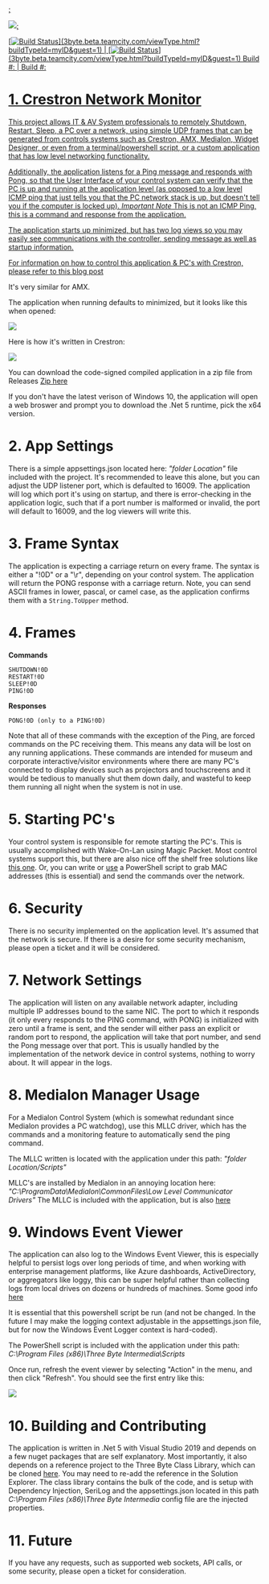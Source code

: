 <a href="https://http://olaaf.ddns.net//viewType.html?buildTypeId=btN&guest=1">;
  
<img src="https://http://olaaf.ddns.net/L/app/rest/builds/buildType:(id:PCControllerWPF_BuildPcControllerMaster)/statusIcon"/>;

[![Build Status](https://3byte.beta.teamcity.com/app/rest/builds/buildType:(id:CrestronNetworkMonitor_BuildMasterBranch)/statusIcon)](3byte.beta.teamcity.com/viewType.html?buildTypeId=myID&guest=1) | [![Build Status](https://3byte.beta.teamcity.com/app/rest/builds/buildType:(id:CrestronNetworkMonitor_BuildDevBranch)/statusIcon)](3byte.beta.teamcity.com/viewType.html?buildTypeId=myID&guest=1)
Build #: | Build #:

# 1. Crestron Network Monitor

This project allows IT & AV System professionals to remotely Shutdown, Restart, Sleep, a PC over a network, using simple UDP frames that can be generated from controls systems such as Crestron, AMX, Medialon, Widget Designer, or even from a terminal/powershell script, or a custom application that has low level networking functionality.

Additionally, the application listens for a Ping message and responds with Pong, so that the User Interface of your control system can verify that the PC is up and running at the application level (as opposed to a low level ICMP ping that just tells you that the PC network stack is up, but doesn't tell you if the computer is locked up). *Important Note* This is not an ICMP Ping, this is a command and response from the application.

The application starts up minimized, but has two log views so you may easily see communications with the controller, sending message as well as startup information. 

For information on how to control this application & PC's with Crestron, please refer to this [blog post](http://3-byte.com/blog/2010/11/18/network-shutdown)

It's very similar for AMX. 

The application when running defaults to minimized, but it looks like this when opened:

![](CrestronNetworkMonitorWPFUI/Screenshots/AppScreenshot.png)

Here is how it's written in Crestron:

![](CrestronNetworkMonitorWPFUI/Screenshots/Crestron-Shutdown.png)

You can download the code-signed compiled application in a zip file from Releases [Zip here](https://github.com/olaafrossi/CrestronNetworkMonitor/releases/download/1.0.43.1004/CrestronNetworkMonitor.zip) 

If you don't have the latest verison of Windows 10, the application will open a web broswer and prompt you to download the .Net 5 runtime, pick the x64 version.

# 2. App Settings

There is a simple appsettings.json located here: *"folder Location"* file included with the project. It's recommended to leave this alone, but you can adjust the UDP listener port, which is defaulted to 16009. The application will log which port it's using on startup, and there is error-checking in the application logic, such that if a port number is malformed or invalid, the port will default to 16009, and the log viewers will write this. 

# 3. Frame Syntax

The application is expecting a carriage return on every frame. The syntax is either a "!0D" or a "\r", depending on your control system. The application will return the PONG response with a carriage return. Note, you can send ASCII frames in lower, pascal, or camel case, as the application confirms them with a ```String.ToUpper``` method.

# 4. Frames

**Commands**
```
SHUTDOWN!0D
RESTART!0D
SLEEP!0D
PING!0D
```

**Responses**
```
PONG!0D (only to a PING!0D)
```

Note that all of these commands with the exception of the Ping, are forced commands on the PC receiving them. This means any data will be lost on any running applications. These commands are intended for museum and corporate interactive/visitor environments where there are many PC's connected to display devices such as projectors and touchscreens and it would be tedious to manually shut them down daily, and wasteful to keep them running all night when the system is not in use.

# 5. Starting PC's

Your control system is responsible for remote starting the PC's. This is usually accomplished with Wake-On-Lan using Magic Packet. Most control systems support this, but there are also nice off the shelf free solutions like [this one](https://www.nirsoft.net/utils/wake_on_lan.html). Or, you can write or [use](https://powershell.one/code/11.html#:~:text=Wake%20On%20LAN%20is%20a,external%20tools%20such%20as%20WOL.) a PowerShell script to grab MAC addresses (this is essential) and send the commands over the network.

# 6. Security

There is no security implemented on the application level. It's assumed that the network is secure. If there is a desire for some security mechanism, please open a ticket and it will be considered. 

# 7. Network Settings

The application will listen on any available network adapter, including multiple IP addresses bound to the same NIC. The port to which it responds (it only every responds to the PING command, with PONG) is initialized with zero until a frame is sent, and the sender will either pass an explicit or random port to respond, the application will take that port number, and send the Pong message over that port. This is usually handled by the implementation of the network device in control systems, nothing to worry about. It will appear in the logs.  

# 8. Medialon Manager Usage

For a Medialon Control System (which is somewhat redundant since Medialon provides a PC watchdog), use this MLLC driver, which has the commands and a monitoring feature to automatically send the ping command. 

The MLLC written is located with the application under this path: *"folder Location/Scripts"*

MLLC's are installed by Medialon in an annoying location here: *"C:\ProgramData\Medialon\CommonFiles\Low Level Communicator Drivers"* The MLLC is included with the application, but is also [here](https://github.com/olaafrossi/CrestronNetworkMonitor/blob/master/CrestronNetworkMonitorWPFUI/Scripts/ThreeByteCrestronNetworkMonitor.mllc) 

# 9. Windows Event Viewer
The application can also log to the Windows Event Viewer, this is especially helpful to persist logs over long periods of time, and when working with enterprise management platforms, like Azure dashboards, ActiveDirectory, or aggregators like loggy, this can be super helpful rather than collecting logs from local drives on dozens or hundreds of machines. Some good info [here](https://www.loggly.com/ultimate-guide/centralizing-windows-logs/)

It is essential that this powershell script be run (and not be changed. In the future I may make the logging context adjustable in the appsettings.json file, but for now the Windows Event Logger context is hard-coded).

The PowerShell script is included with the application under this path: *C:\Program Files (x86)\Three Byte Intermedia\Scripts*

Once run, refresh the event viewer by selecting "Action" in the menu, and then click "Refresh". You should see the first entry like this:

![](CrestronNetworkMonitorWPFUI/Screenshots/EnableEventViewer.png)

# 10. Building and Contributing

The application is written in .Net 5 with Visual Studio 2019 and depends on a few nuget packages that are self explanatory. Most importantly, it also depends on a reference project to the Three Byte Class Library, which can be cloned [here](https://github.com/olaafrossi/ThreeByteLibrary). You may need to re-add the reference in the Solution Explorer. The class library contains the bulk of the code, and is setup with Dependency Injection, SeriLog and the appsettings.json located in this path *C:\Program Files (x86)\Three Byte Intermedia* config file are the injected properties. 

# 11. Future

If you have any requests, such as supported web sockets, API calls, or some security, please open a ticket for consideration. 





